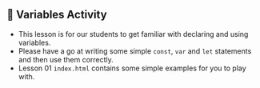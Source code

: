 ## 📌 Variables Activity

-   This lesson is for our students to get familiar with declaring and using variables. 
-   Please have a go at writing some simple `const`, `var` and `let` statements and then use them correctly. 
-   Lesson 01 `index.html` contains some simple examples for you to play with. 

